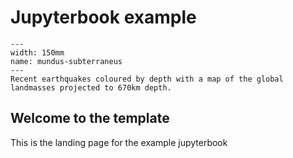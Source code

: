 # Jupyterbook example

```{figure} Diagrams/AuWorldEQ.jpg
---
width: 150mm
name: mundus-subterraneus
---
Recent earthquakes coloured by depth with a map of the global landmasses projected to 670km depth.
```

## Welcome to the template

This is the landing page for the example jupyterbook